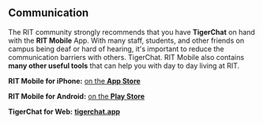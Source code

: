 ## __Communication__
The RIT community strongly recommends that you have **TigerChat** on hand with the **RIT Mobile** App. With many staff, students, and other friends on campus being deaf or hard of hearing, it's important to reduce the communication barriers with others. TigerChat. RIT Mobile also contains **many other useful tools** that can help you with day to day living at RIT. 

**RIT Mobile for iPhone:** [on the **App Store**](https://apps.apple.com/us/app/rit-mobile/id481121853)

**RIT Mobile for Android:** [on the **Play Store**](https://play.google.com/store/apps/details?id=edu.rit.ritmobile)

**TigerChat for Web:** [**tigerchat.app**](https://tigerchat.app/chat/dash)
